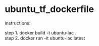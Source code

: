 # ubuntu_tf_dockerfile

instructions:
 
 step 1. docker build -t ubuntu-iac .   
 step 2. docker run -it ubuntu-iac:latest  
